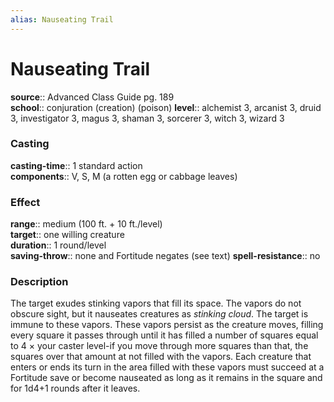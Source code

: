 ```yaml
---
alias: Nauseating Trail
---
```


# Nauseating Trail 

**source**:: Advanced Class Guide pg. 189  
**school**:: conjuration (creation) (poison)
**level**:: alchemist 3, arcanist 3, druid 3, investigator 3, magus 3, shaman 3, sorcerer 3, witch 3, wizard 3

### Casting 

**casting-time**:: 1 standard action  
**components**:: V, S, M (a rotten egg or cabbage leaves)

### Effect 

**range**:: medium (100 ft. + 10 ft./level)  
**target**:: one willing creature  
**duration**:: 1 round/level  
**saving-throw**:: none and Fortitude negates (see text)
**spell-resistance**:: no

### Description 

The target exudes stinking vapors that fill its space. The vapors do not obscure sight, but it nauseates creatures as *stinking cloud*. The target is immune to these vapors. These vapors persist as the creature moves, filling every square it passes through until it has filled a number of squares equal to 4 × your caster level-if you move through more squares than that, the squares over that amount at not filled with the vapors. Each creature that enters or ends its turn in the area filled with these vapors must succeed at a Fortitude save or become nauseated as long as it remains in the square and for 1d4+1 rounds after it leaves.
